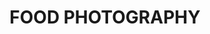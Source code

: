 ---
 title: FOOD PHOTOGRAPHY
 slug: food
 featuredImage: './sourdough.jpg'
 description: 'Bread, Pizza, Pies - Images of food and the food industry'
 keywords: ["Food", "Food Photography"]
---